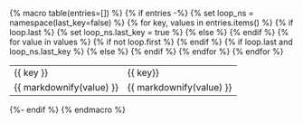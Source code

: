 {% macro table(entries=[]) %}
  {% if entries -%}
    <table>
      <tbody>
        {% set loop_ns = namespace(last_key=false) %}
        {% for key, values in entries.items() %}
          <tr class="no-color">
            {% if loop.last %}
              {% set loop_ns.last_key = true %}
              <td rowspan="{{ values | length() }}" class="draw_line--right no-line--top">{{ key }}</td>
            {% else %}
              <td rowspan="{{ values | length() }}" class="draw_line--right draw_line--down no-line--top">{{ key}}</td>
            {% endif %}
            {% for value in values %}
              {% if not loop.first %}
                </tr>
                <tr class="no-color">
              {% endif %}
              {% if loop.last and loop_ns.last_key %}
                <td class="no-line--top">{{ markdownify(value) }}</td>
              {% else %}
                <td class="draw_line--down no-line--top">{{ markdownify(value) }}</td>
              {% endif %}
            {% endfor %}
          </tr>
        {% endfor %}
      </tbody>
    </table>
  {%- endif %}
{% endmacro %}